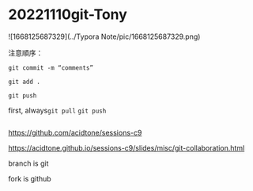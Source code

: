 # 20221110git-Tony



![1668125687329](../Typora Note/pic/1668125687329.png)







注意順序：

`git commit -m “comments”`

`git add .`

`git push`

first, always` git pull ` `git push`

```

```



https://github.com/acidtone/sessions-c9

https://acidtone.github.io/sessions-c9/slides/misc/git-collaboration.html

branch is git

fork is github